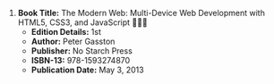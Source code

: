 1. **Book Title:** The Modern Web: Multi-Device Web Development with HTML5, CSS3, and JavaScript 📒🔐✅ 
    - **Edition Details:** 1st
    - **Author:** Peter Gasston
    - **Publisher:** No Starch Press
    - **ISBN-13:** 978-1593274870
    - **Publication Date:** May 3, 2013
